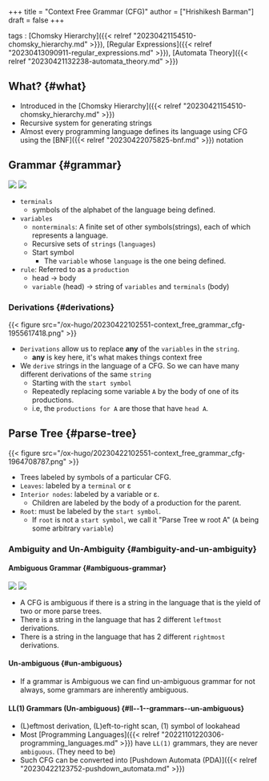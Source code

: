 +++
title = "Context Free Grammar (CFG)"
author = ["Hrishikesh Barman"]
draft = false
+++

tags
: [Chomsky Hierarchy]({{< relref "20230421154510-chomsky_hierarchy.md" >}}), [Regular Expressions]({{< relref "20230413090911-regular_expressions.md" >}}), [Automata Theory]({{< relref "20230421132238-automata_theory.md" >}})


## What? {#what}

-   Introduced in the [Chomsky Hierarchy]({{< relref "20230421154510-chomsky_hierarchy.md" >}})
-   Recursive system for generating strings
-   Almost every programming language defines its language using CFG using the [BNF]({{< relref "20230422075825-bnf.md" >}}) notation


## Grammar {#grammar}

![](/ox-hugo/20230422102551-context_free_grammar_cfg-147790085.png)
![](/ox-hugo/20230422102551-context_free_grammar_cfg-462622954.png)

-   `terminals`
    -   symbols of the alphabet of the language being defined.
-   `variables`
    -   `nonterminals`: A finite set of other symbols(strings), each of which represents a language.
    -   Recursive sets of `strings` (`languages`)
    -   Start symbol
        -   The `variable` whose `language` is the one being defined.
-   `rule`: Referred to as a `production`
    -   head -&gt; body
    -   `variable` (head) -&gt; string of `variables` and `terminals` (body)


### Derivations {#derivations}

{{< figure src="/ox-hugo/20230422102551-context_free_grammar_cfg-1955617418.png" >}}

-   `Derivations` allow us to replace **any** of the `variables` in the `string`.
    -   **any** is key here, it's what makes things context free
-   We `derive` strings in the language of a CFG. So we can have many different derivations of the same `string`
    -   Starting with the `start symbol`
    -   Repeatedly replacing some variable `A` by the body of one of its productions.
    -   i.e, the `productions for A` are those that have `head A`.


## Parse Tree {#parse-tree}

{{< figure src="/ox-hugo/20230422102551-context_free_grammar_cfg-1964708787.png" >}}

-   Trees labeled by symbols of a particular CFG.
-   `Leaves`: labeled by a `terminal` or &epsilon;
-   `Interior nodes`: labeled by a variable or &epsilon;.
    -   Children are labeled by the body of a production for the parent.
-   `Root`: must be labeled by the `start symbol`.
    -   If `root` is not a `start symbol`, we call it "Parse Tree w root A" (`A` being some arbitrary `variable`)


### Ambiguity and Un-Ambiguity {#ambiguity-and-un-ambiguity}


#### Ambiguous Grammar {#ambiguous-grammar}

![](/ox-hugo/20230422102551-context_free_grammar_cfg-1433651669.png)
![](/ox-hugo/20230422102551-context_free_grammar_cfg-1408441215.png)

-   A CFG is ambiguous if there is a string in the language that is the yield of two or more parse trees.
-   There is a string in the language that has 2 different `leftmost` derivations.
-   There is a string in the language that has 2 different `rightmost` derivations.


#### Un-ambiguous {#un-ambiguous}

-   If a grammar is Ambiguous we can find un-ambiguous grammar for not always, some grammars are inherently ambiguous.


#### LL(1) Grammars (Un-ambiguous) {#ll--1--grammars--un-ambiguous}

-   (L)eftmost derivation, (L)eft-to-right scan, (1) symbol of lookahead
-   Most [Programming Languages]({{< relref "20221101220306-programming_languages.md" >}}) have `LL(1)` grammars, they are never `ambiguous`. (They need to be)
-   Such CFG can be converted into [Pushdown Automata (PDA)]({{< relref "20230422123752-pushdown_automata.md" >}})
